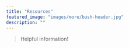```yaml
---
title: "Resources"
featured_image: "images/more/bush-header.jpg"
description: ""
---
```


<blockquote>
Helpful information!
</blockquote>



